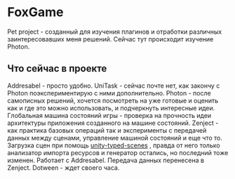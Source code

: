 ﻿# FoxGame

Pet project - созданный для изучения плагинов и отработки различных заинтересовавших меня решений. 
Сейчас тут происходит изучение Photon. 

## Что сейчас в проекте
Addresabel - просто удобно.
UniTask - сейчас почте нет, как закончу с Photon поэкспериментирую с ними дополнительно.
Photon - после самописных решений, хочется посмотреть на уже готовые и оценить как и где это можно использовать, и подчеркнуть интересные идеи.
Глобальная машина состояний игры - проверка на прочность идеи архитектуры приложения созданного на машине состояний. 
Zenject - как практика базовых операций так и эксперименты с передачей данных между сценами, управление машиной состояний и еще что то.
Загрузка сцен при помощь [unity-typed-scenes](https://github.com/HolyMonkey/unity-typed-scenes) , правда от него только анализатор импорта ресурсов и генератор остались, но последний тоже изменен.  Работает с Addresabel. Передача данных перенесена в Zenject.
Dotween - ждет своего часа. 


